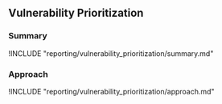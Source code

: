 ## Vulnerability Prioritization

### Summary

!INCLUDE "reporting/vulnerability_prioritization/summary.md"

### Approach

!INCLUDE "reporting/vulnerability_prioritization/approach.md"
